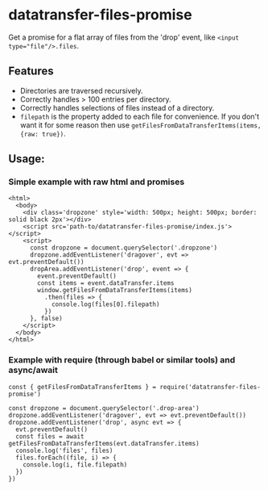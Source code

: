 # datatransfer-files-promise
Get a promise for a flat array of files from the 'drop' event, like `<input type="file"/>.files`.

## Features
- Directories are traversed recursively.
- Correctly handles > 100 entries per directory.
- Correctly handles selections of files instead of a directory.
- `filepath` is the property added to each file for convenience. If you don't want it for some reason then use `getFilesFromDataTransferItems(items, {raw: true})`.

## Usage:

### Simple example with raw html and promises
```
<html>
  <body>
    <div class='dropzone' style='width: 500px; height: 500px; border: solid black 2px'></div>
    <script src='path-to/datatransfer-files-promise/index.js'></script>
    <script>
      const dropzone = document.querySelector('.dropzone')
      dropzone.addEventListener('dragover', evt => evt.preventDefault())
      dropArea.addEventListener('drop', event => {
        event.preventDefault()
        const items = event.dataTransfer.items
        window.getFilesFromDataTransferItems(items)
          .then(files => {
            console.log(files[0].filepath)
          })
      }, false)
    </script>
  </body>
</html>
```

### Example with require (through babel or similar tools) and async/await
```
const { getFilesFromDataTransferItems } = require('datatransfer-files-promise')

const dropzone = document.querySelector('.drop-area')
dropzone.addEventListener('dragover', evt => evt.preventDefault())
dropzone.addEventListener('drop', async evt => {
  evt.preventDefault()
  const files = await getFilesFromDataTransferItems(evt.dataTransfer.items)
  console.log('files', files)
  files.forEach((file, i) => {
    console.log(i, file.filepath)
  })
})
```
